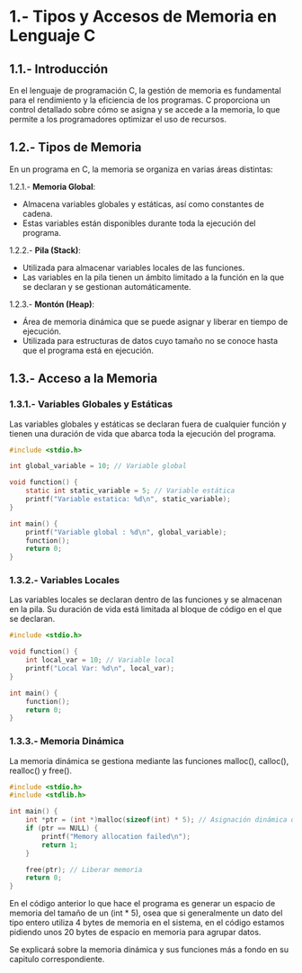 # 1.- Tipos y Accesos de Memoria en Lenguaje C

## 1.1.- Introducción

En el lenguaje de programación C, la gestión de memoria es fundamental para el rendimiento y la eficiencia de los programas. C proporciona un control detallado sobre cómo se asigna y se accede a la memoria, lo que permite a los programadores optimizar el uso de recursos.

## 1.2.- Tipos de Memoria

En un programa en C, la memoria se organiza en varias áreas distintas:

1.2.1.- **Memoria Global**: 
   - Almacena variables globales y estáticas, así como constantes de cadena.
   - Estas variables están disponibles durante toda la ejecución del programa.

1.2.2.- **Pila (Stack)**:
   - Utilizada para almacenar variables locales de las funciones.
   - Las variables en la pila tienen un ámbito limitado a la función en la que se declaran y se gestionan automáticamente.

1.2.3.- **Montón (Heap)**:
   - Área de memoria dinámica que se puede asignar y liberar en tiempo de ejecución.
   - Utilizada para estructuras de datos cuyo tamaño no se conoce hasta que el programa está en ejecución.

## 1.3.- Acceso a la Memoria

### 1.3.1.- Variables Globales y Estáticas

Las variables globales y estáticas se declaran fuera de cualquier función y tienen una duración de vida que abarca toda la ejecución del programa.

```c
#include <stdio.h>

int global_variable = 10; // Variable global

void function() {
    static int static_variable = 5; // Variable estática
    printf("Variable estatica: %d\n", static_variable);
}

int main() {
    printf("Variable global : %d\n", global_variable);
    function();
    return 0;
}
```

### 1.3.2.- Variables Locales
Las variables locales se declaran dentro de las funciones y se almacenan en la pila. Su duración de vida está limitada al bloque de código en el que se declaran.

```c
#include <stdio.h>

void function() {
    int local_var = 10; // Variable local
    printf("Local Var: %d\n", local_var);
}

int main() {
    function();
    return 0;
}
```

### 1.3.3.- Memoria Dinámica
La memoria dinámica se gestiona mediante las funciones malloc(), calloc(), realloc() y free().

```c
#include <stdio.h>
#include <stdlib.h>

int main() {
    int *ptr = (int *)malloc(sizeof(int) * 5); // Asignación dinámica de memoria
    if (ptr == NULL) {
        printf("Memory allocation failed\n");
        return 1;
    }

    free(ptr); // Liberar memoria
    return 0;
}
```

En el código anterior lo que hace el programa es generar un espacio de memoria del tamaño de un (int * 5), 
osea que si generalmente un dato del tipo entero utiliza 4 bytes de memoria en el sistema, en el código estamos
pidiendo unos 20 bytes de espacio en memoria para agrupar datos. 

Se explicará sobre la memoria dinámica y sus funciones más a fondo en su capitulo correspondiente. 
